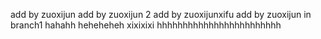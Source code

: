 add by zuoxijun
add by zuoxijun 2
add by zuoxijunxifu
add by zuoxijun in branch1
hahahh
heheheheh
xixixixi
hhhhhhhhhhhhhhhhhhhhhhhh

